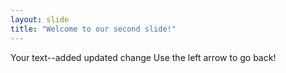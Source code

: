 ```yaml
---
layout: slide
title: "Welcome to our second slide!"
---
```

Your text--added updated change
Use the left arrow to go back!
